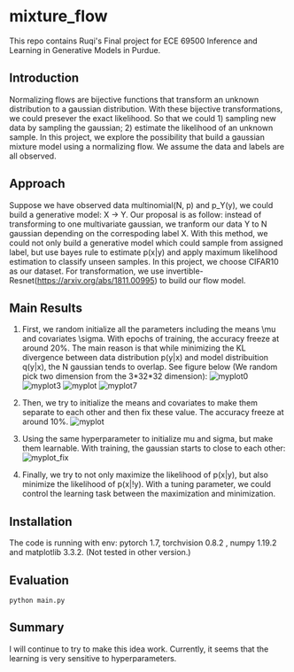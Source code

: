 # mixture_flow

This repo contains Ruqi's Final project for ECE 69500 Inference and Learning in Generative Models in Purdue.

## Introduction
Normalizing flows are bijective functions that transform an unknown distribution to a gaussian distribution. With these bijective transformations, we could presever the exact likelihood. So that we could 1) sampling new data by sampling the gaussian; 2) estimate the likelihood of an unknown sample. In this project, we explore the possibility that build a gaussian mixture model using a normalizing flow. We assume the data and labels are all observed.

## Approach
Suppose we have observed data multinomial(N, p) and p_Y(y), we could build a generative model: X -> Y. Our proposal is as follow: instead of transforming to one multivariate gaussian, we tranform our data Y to N gaussian depending on the correspoding label X. With this method, we could not only build a generative model which could sample from assigned label, but use bayes rule to estimate p(x|y) and apply maximum likelihood estimation to classify unseen samples. In this project, we choose CIFAR10 as our dataset. For transformation, we use invertible-Resnet(https://arxiv.org/abs/1811.00995) to build our flow model.

## Main Results
1) First, we random initialize all the parameters including the means \mu and covariates \sigma. With epochs of training, the accuracy freeze at around 20%. The main reason is that while minimizing the KL divergence between data distribution p(y|x) and model distribuition q(y|x), the N gaussian tends to overlap. See figure below (We random pick two dimension from the 3\*32\*32 dimension):
![myplot0](https://user-images.githubusercontent.com/51713050/116952913-e3de5e00-ac59-11eb-815d-0604f441c4c7.png)
![myplot3](https://user-images.githubusercontent.com/51713050/116952749-69add980-ac59-11eb-8604-304933d16555.png)
![myplot](https://user-images.githubusercontent.com/51713050/116952392-8dbceb00-ac58-11eb-87dd-2d28c4d139e8.png)
![myplot7](https://user-images.githubusercontent.com/51713050/116952764-76cac880-ac59-11eb-8bb6-48da5d1784bf.png)

2) Then, we try to initialize the means and covariates to make them separate to each other and then fix these value. The accuracy freeze at around 10%.
![myplot](https://user-images.githubusercontent.com/51713050/116953860-53554d00-ac5c-11eb-87b7-1f03cafb9e10.png)

3) Using the same hyperparameter to initialize mu and sigma, but make them learnable. With training, the gaussian starts to close to each other:
![myplot_fix](https://user-images.githubusercontent.com/51713050/116956277-e09ba000-ac62-11eb-9bc4-faa1a596fdc2.png)

4) Finally, we try to not only maximize the likelihood of p(x|y), but also minimize the likelihood of p(x|!y). With a tuning parameter, we could control the learning task between the maximization and minimization.
 
## Installation
The code is running with env: pytorch 1.7, torchvision 0.8.2 , numpy 1.19.2 and matplotlib 3.3.2. (Not tested in other version.) 
## Evaluation
```
python main.py
```
## Summary
I will continue to try to make this idea work. Currently, it seems that the learning is very sensitive to hyperparameters. 
